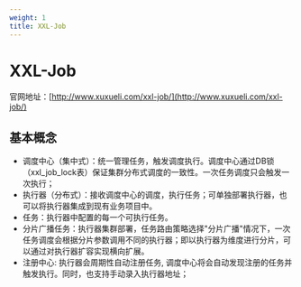 ```yaml
---
weight: 1
title: XXL-Job
---
```


# XXL-Job

官网地址：[http://www.xuxueli.com/xxl-job/](http://www.xuxueli.com/xxl-job/)

## 基本概念

- 调度中心（集中式）：统一管理任务，触发调度执行。调度中心通过DB锁（xxl_job_lock表）保证集群分布式调度的一致性。一次任务调度只会触发一次执行；
- 执行器（分布式）：接收调度中心的调度，执行任务；可单独部署执行器，也可以将执行器集成到现有业务项目中。
- 任务：执行器中配置的每一个可执行任务。
- 分片广播任务：执行器集群部署，任务路由策略选择"分片广播"情况下，一次任务调度会根据分片参数调用不同的执行器；即以执行器为维度进行分片，可以通过对执行器扩容实现横向扩展。
- 注册中心: 执行器会周期性自动注册任务, 调度中心将会自动发现注册的任务并触发执行。同时，也支持手动录入执行器地址；

